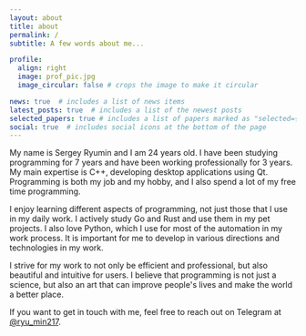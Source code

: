 ```yaml
---
layout: about
title: about
permalink: /
subtitle: A few words about me...

profile:
  align: right
  image: prof_pic.jpg
  image_circular: false # crops the image to make it circular

news: true  # includes a list of news items
latest_posts: true  # includes a list of the newest posts
selected_papers: true # includes a list of papers marked as "selected={true}"
social: true  # includes social icons at the bottom of the page
---
```


My name is Sergey Ryumin and I am 24 years old. I have been studying programming for 7 years and have been working professionally for 3 years. My main expertise is C++, developing desktop applications using Qt. Programming is both my job and my hobby, and I also spend a lot of my free time programming.

I enjoy learning different aspects of programming, not just those that I use in my daily work. I actively study Go and Rust and use them in my pet projects. I also love Python, which I use for most of the automation in my work process. It is important for me to develop in various directions and technologies in my work.

I strive for my work to not only be efficient and professional, but also beautiful and intuitive for users. I believe that programming is not just a science, but also an art that can improve people's lives and make the world a better place.

If you want to get in touch with me, feel free to reach out on Telegram at <a href='https://t.me/ryu_min217'>@ryu_min217</a>.